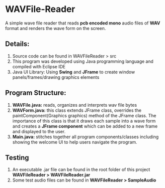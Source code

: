 # WAVFile-Reader
A simple wave file reader that reads <b>pcb encoded mono</b> audio files of <b>WAV</b> format and renders the wave form on the screen.

<h2>Details:</h2>
<ol>
<li>Source code can be found in WAVFileReader > src</li>
<li>This program was developed using Java programming language and compiled with Eclipse IDE</li>
<li>Java UI Library: Using <b>Swing</b> and <b>JFrame</b> to create window panels/frames/drawing graphics elements</li>
</ol>

<h2>Program Structure:</h2>
<ol>
<li><b>WAVFile.java:</b> reads, organizes and interprets wav file bytes</li>
<li><b>WAVForm.java:</b> this class extends JFrame class, overrides the paintComponent(Graphics graphics) method of the JFrame class. The importance of this class is that it draws each sample into a wave form and creates a <b>JFrame component</b> which can be added to a new frame and displayed to the user.</li>
<li><b>Main.java:</b> stitches together all program components/classes including showing the welcome UI to help users navigate the program.</li>
</ol>

<h2>Testing</h2>
<ol>
 <li>An executable .jar file can be found in the root folder of this project <b>WAVFileReader > WAVFileReader.jar</b></li>
 <li>Some test audio files can be found in <b>WAVFileReader > SampleAudio</b></li>
</ol>
 
